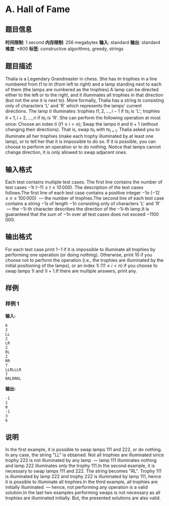 # A. Hall of Fame

## 题目信息

**时间限制**: 1 second
**内存限制**: 256 megabytes
**输入**: standard
**输出**: standard
**难度**: *800
**标签**: constructive algorithms, greedy, strings

## 题目描述

Thalia is a Legendary Grandmaster in chess. She has $t$$n$ trophies in a line numbered from $t$$1$ to $t$$n$ (from left to right) and a lamp standing next to each of them (the lamps are numbered as the trophies).A lamp can be directed either to the left or to the right, and it illuminates all trophies in that direction (but not the one it is next to). More formally, Thalia has a string $t$$s$ consisting only of characters 'L' and 'R' which represents the lamps' current directions. The lamp $t$$i$ illuminates: trophies $t$$1,2,\ldots, i-1$ if $t$$s_i$ is 'L'; trophies $t$$i+1,i+2,\ldots, n$ if $t$$s_i$ is 'R'. She can perform the following operation at most once: Choose an index $t$$i$ ($t$$1 \leq i < n$); Swap the lamps $t$$i$ and $t$$i+1$ (without changing their directions). That is, swap $t$$s_i$ with $t$$s_{i+1}$. Thalia asked you to illuminate all her trophies (make each trophy illuminated by at least one lamp), or to tell her that it is impossible to do so. If it is possible, you can choose to perform an operation or to do nothing. Notice that lamps cannot change direction, it is only allowed to swap adjacent ones.

## 输入格式

Each test contains multiple test cases. The first line contains the number of test cases $-1$$t$ ($-1$$1 \leq t \leq 10\,000$). The description of the test cases follows.The first line of each test case contains a positive integer $-1$$n$ ($-1$$2 \leq n \leq 100\,000$)  — the number of trophies.The second line of each test case contains a string $-1$$s$ of length $-1$$n$ consisting only of characters 'L' and 'R'  — the $-1$$i$-th character describes the direction of the $-1$$i$-th lamp.It is guaranteed that the sum of $-1$$n$ over all test cases does not exceed $-1$$100\,000$.

## 输出格式

For each test case print $1$$-1$ if it is impossible to illuminate all trophies by performing one operation (or doing nothing). Otherwise, print $1$$0$ if you choose not to perform the operation (i.e., the trophies are illuminated by the initial positioning of the lamps), or an index $1$$i$ ($1$$1 \leq i < n$) if you choose to swap lamps $1$$i$ and $1$$i+1$.If there are multiple answers, print any.

## 样例

### 样例 1

**输入:**
```
6
2
LL
2
LR
2
RL
2
RR
7
LLRLLLR
7
RRLRRRL
```

**输出:**
```
-1
1
0
-1
3
6
```

## 说明

In the first example, it is possible to swap lamps 11$1$ and 22$2$, or do nothing. In any case, the string "LL" is obtained. Not all trophies are illuminated since trophy 22$2$ is not illuminated by any lamp  — lamp 11$1$ illuminates nothing and lamp 22$2$ illuminates only the trophy 11$1$.In the second example, it is necessary to swap lamps 11$1$ and 22$2$. The string becomes "RL". Trophy 11$1$ is illuminated by lamp 22$2$ and trophy 22$2$ is illuminated by lamp 11$1$, hence it is possible to illuminate all trophies.In the third example, all trophies are initially illuminated  — hence, not performing any operation is a valid solution.In the last two examples performing swaps is not necessary as all trophies are illuminated initially. But, the presented solutions are also valid.
